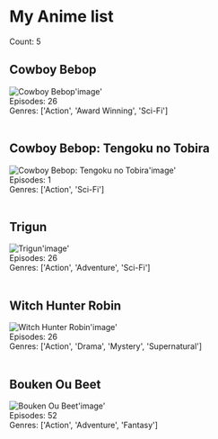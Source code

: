 <h1>My Anime list</h1>
<p>Count: 5<br></p>
<h2>Cowboy Bebop<br></h2>
<p><img alt="Cowboy Bebop'image'" src="https://cdn.myanimelist.net/images/anime/4/19644.jpg" /><br>
 Episodes: 26<br>
 Genres: ['Action', 'Award Winning', 'Sci-Fi']<br><br></p>
<h2>Cowboy Bebop: Tengoku no Tobira<br></h2>
<p><img alt="Cowboy Bebop: Tengoku no Tobira'image'" src="https://cdn.myanimelist.net/images/anime/1439/93480.jpg" /><br>
 Episodes: 1<br>
 Genres: ['Action', 'Sci-Fi']<br><br></p>
<h2>Trigun<br></h2>
<p><img alt="Trigun'image'" src="https://cdn.myanimelist.net/images/anime/7/20310.jpg" /><br>
 Episodes: 26<br>
 Genres: ['Action', 'Adventure', 'Sci-Fi']<br><br></p>
<h2>Witch Hunter Robin<br></h2>
<p><img alt="Witch Hunter Robin'image'" src="https://cdn.myanimelist.net/images/anime/10/19969.jpg" /><br>
 Episodes: 26<br>
 Genres: ['Action', 'Drama', 'Mystery', 'Supernatural']<br><br></p>
<h2>Bouken Ou Beet<br></h2>
<p><img alt="Bouken Ou Beet'image'" src="https://cdn.myanimelist.net/images/anime/7/21569.jpg" /><br>
 Episodes: 52<br>
 Genres: ['Action', 'Adventure', 'Fantasy']<br><br></p>